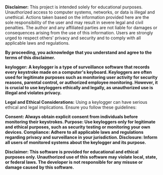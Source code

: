 **Disclaimer:** This project is intended solely for educational purposes. Unauthorized access to computer systems, networks, or data is illegal and unethical. Actions taken based on the information provided here are the sole responsibility of the user and may result in severe legal and civil penalties. The author and any affiliated parties are not liable for damages or consequences arising from the use of this information. Users are strongly urged to respect others' privacy and security and to comply with all applicable laws and regulations.

**By proceeding, you acknowledge that you understand and agree to the terms of this disclaimer.**

**keylogger:**
**A keylogger is a type of surveillance software that records every keystroke made on a computer's keyboard. Keyloggers are often used for legitimate purposes such as monitoring user activity for security reasons, parental control, or authorized employee monitoring. However, it is crucial to use keyloggers ethically and legally, as unauthorized use is illegal and violates privacy.**

**Legal and Ethical Considerations:**
Using a keylogger can have serious ethical and legal implications. Ensure you follow these guidelines:

**Consent: Always obtain explicit consent from individuals before monitoring their keystrokes.
Purpose: Use keyloggers only for legitimate and ethical purposes, such as security testing or monitoring your own devices.
Compliance: Adhere to all applicable laws and regulations regarding privacy and surveillance in your jurisdiction.
Disclosure: Inform all users of monitored systems about the keylogger and its purpose.**


**Disclaimer:
This software is provided for educational and ethical purposes only. Unauthorized use of this software may violate local, state, or federal laws. The developer is not responsible for any misuse or damage caused by this software.**
